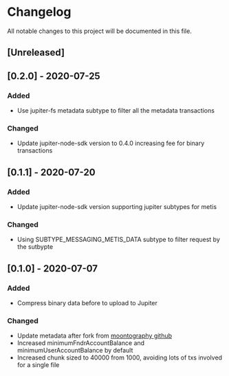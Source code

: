 # Changelog
All notable changes to this project will be documented in this file.

## [Unreleased]

## [0.2.0] - 2020-07-25
### Added
- Use jupiter-fs metadata subtype to filter all the metadata transactions

### Changed
- Update jupiter-node-sdk version to 0.4.0 increasing fee for binary transactions

## [0.1.1] - 2020-07-20
### Added
- Update jupiter-node-sdk version supporting jupiter subtypes for metis

### Changed
- Using SUBTYPE_MESSAGING_METIS_DATA subtype to filter request by the sutbypte

## [0.1.0] - 2020-07-07
### Added
- Compress binary data before to upload to Jupiter


### Changed
- Update metadata after fork from [moontography github](https://github.com/moontography/jupiter-fs)
- Increased minimumFndrAccountBalance and minimumUserAccountBalance by default
- Increased chunk sized to 40000 from 1000, avoiding lots of txs involved for a single file
